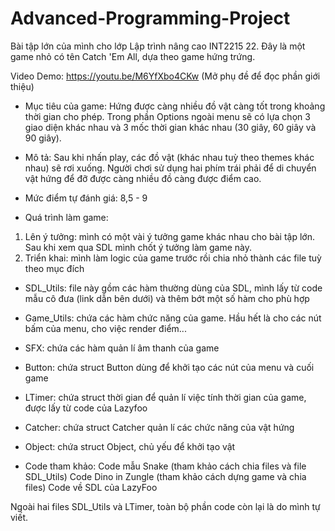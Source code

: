 # Advanced-Programming-Project

Bài tập lớn của mình cho lớp Lập trình nâng cao INT2215 22.
Đây là một game nhỏ có tên Catch 'Em All, dựa theo game hứng trứng.

Video Demo: https://youtu.be/M6YfXbo4CKw (Mở phụ đề để đọc phần giới thiệu)

- Mục tiêu của game: Hứng được càng nhiều đồ vật càng tốt trong khoảng thời gian cho phép. Trong phần Options ngoài menu sẽ có lựa chọn 3 giao diện khác nhau và 3 mốc thời gian khác nhau (30 giây, 60 giây và 90 giây).

- Mô tả: Sau khi nhấn play, các đồ vật (khác nhau tuỳ theo themes khác nhau) sẽ rơi xuống. Người chơi sử dụng hai phím trái phải để di chuyển vật hứng để đỡ được càng nhiều đồ càng được điểm cao.

- Mức điểm tự đánh giá: 8,5 - 9
- Quá trình làm game:
1. Lên ý tưởng: mình có một vài ý tưởng game khác nhau cho bài tập lớn. Sau khi xem qua SDL mình chốt ý tưởng làm game này.
2. Triển khai: mình làm logic của game trước rồi chia nhỏ thành các file tuỳ theo mục đích
  - SDL_Utils: file này gồm các hàm thường dùng của SDL, mình lấy từ code mẫu cô đưa (link dẫn bên dưới) và thêm bớt một số hàm cho phù hợp
  - Game_Utils: chứa các hàm chức năng của game. Hầu hết là cho các nút bấm của menu, cho việc render điểm...
  - SFX: chứa các hàm quản lí âm thanh của game
  - Button: chứa struct Button dùng để khởi tạo các nút của menu và cuối game
  - LTimer: chứa struct thời gian để quản lí việc tính thời gian của game, được lấy từ code của Lazyfoo
  - Catcher: chứa struct Catcher quản lí các chức năng của vật hứng
  - Object: chứa struct Object, chủ yếu để khởi tạo vật

- Code tham khảo:
Code mẫu Snake (tham khảo cách chia files và file SDL_Utils)
Code Dino in Zungle (tham khảo cách dựng game và chia files)
Code về SDL của LazyFoo

Ngoài hai files SDL_Utils và LTimer, toàn bộ phần code còn lại là do mình tự viết.
